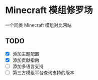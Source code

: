 # Minecraft 模组修罗场
一个同类 Minecraft 模组对比网站

## TODO
- [x] 添加主题配置
- [x] 添加贡献指南
- [ ] 添加多语言支持
- [ ] 第三方模组平台查询支持的版本